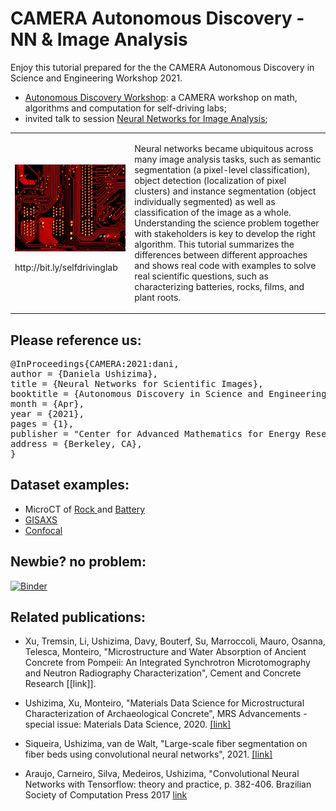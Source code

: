 # CAMERA Autonomous Discovery - NN & Image Analysis

Enjoy this tutorial prepared for the the CAMERA Autonomous Discovery in Science and Engineering Workshop 2021. 
-	[Autonomous Discovery Workshop](https://autonomous-discovery.lbl.gov/): a CAMERA workshop on math, algorithms and computation for self-driving labs;
-	invited talk to session [Neural Networks for Image Analysis](https://autonomous-discovery.lbl.gov/agenda/day-1-april-20th);

<table border="0">
 <tr>
    <td>
     <img src="https://github.com/dani-lbnl/CAMERA_workshop2021/blob/main/selfdrive.png" width="400"> 
     <p> http://bit.ly/selfdrivinglab
    </td>
    <td>
     <p>
Neural networks became ubiquitous across many image analysis tasks, such as semantic segmentation (a pixel-level classification), object detection (localization of pixel clusters) and instance segmentation (object individually segmented) as well as classification of the image as a whole. Understanding the science problem together with stakeholders is key to develop the right algorithm. This tutorial summarizes the differences between different approaches and shows real code with examples to solve real scientific questions, such as characterizing batteries, rocks, films, and plant roots.
 </tr>
</table>

## Please reference us:
 <div class="row">
      <pre class="col-md-offset-2 col-md-8">
@InProceedings{CAMERA:2021:dani,
author = {Daniela Ushizima},
title = {Neural Networks for Scientific Images},
booktitle = {Autonomous Discovery in Science and Engineering},
month = {Apr},
year = {2021},
pages = {1},
publisher = "Center for Advanced Mathematics for Energy Research Applications",
address = {Berkeley, CA},
}
</pre>
    </div>

## Dataset examples:
- MicroCT of <a href="https://zenodo.org/record/3890837#.Xue18WpKiA1"> Rock </a> and <a href="https://github.com/dani-lbnl/CAMERA_workshop2021/blob/main/gisaxs.zip"> Battery </a>
- <a href="https://github.com/dani-lbnl/CAMERA_workshop2021/blob/main/gisaxs.zip"> GISAXS </a>
- <a href="https://github.com/dani-lbnl/CAMERA_workshop2021/blob/main/confocal.png"> Confocal </a>

## Newbie? no problem:
[![Binder](https://mybinder.org/badge.svg)](https://mybinder.org/v2/gh/imagexd/2019-tutorial-skimage/master)

## Related publications:
 - Xu, Tremsin, Li, Ushizima, Davy, Bouterf, Su, Marroccoli, Mauro, Osanna, Telesca, Monteiro, "Microstructure and Water Absorption of Ancient Concrete from Pompeii: An Integrated Synchrotron Microtomography and Neutron Radiography Characterization", Cement and Concrete Research [[link]].

 - Ushizima, Xu, Monteiro, "Materials Data Science for Microstructural Characterization of Archaeological Concrete", MRS Advancements - special issue: Materials Data Science, 2020. [[link]](https://bit.ly/dxc2020)

- Siqueira, Ushizima, van de Walt, "Large-scale fiber segmentation on fiber beds using convolutional neural networks", 2021. [[link]](https://arxiv.org/abs/2101.04823)

- Araujo, Carneiro, Silva, Medeiros, Ushizima,  "Convolutional Neural Networks with Tensorflow: theory and practice, p. 382-406. Brazilian Society of Computation Press 2017 [link](https://docplayer.com.br/57119969-Redes-neurais-convolucionais-com-tensorflow-teoria-e-pratica.html)

